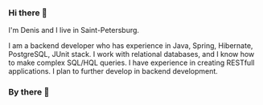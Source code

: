### Hi there 👋

I'm Denis and I live in Saint-Petersburg.

I am a backend developer who has experience in Java, Spring, Hibernate, PostgreSQL, JUnit stack.
I work with relational databases, and I know how to make complex SQL/HQL queries.
I have experience in creating RESTfull applications.
I plan to further develop in backend development.

### By there 👋
<!--
**DEUS-VULT-1095/DEUS-VULT-1095** is a ✨ _special_ ✨ repository because its `README.md` (this file) appears on your GitHub profile.

Here are some ideas to get you started:

- 🔭 I’m currently working on ...
- 🌱 I’m currently learning ...
- 👯 I’m looking to collaborate on ...
- 🤔 I’m looking for help with ...
- 💬 Ask me about ...
- 📫 How to reach me: ...
- 😄 Pronouns: ...
- ⚡ Fun fact: ...
-->
